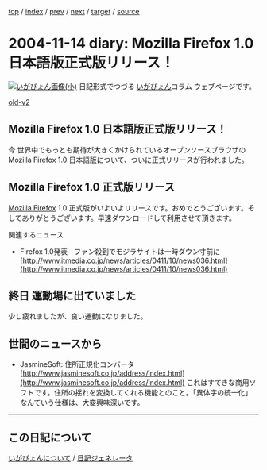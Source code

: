 [top](https://igapyon.github.io/diary/) 
 / [index](https://igapyon.github.io/diary/2004/index.html) 
 / [prev](https://igapyon.github.io/diary/2004/ig041113.html) 
 / [next](https://igapyon.github.io/diary/2004/ig041118.html) 
 / [target](https://igapyon.github.io/diary/2004/ig041114.html) 
 / [source](https://github.com/igapyon/diary/blob/gh-pages/2004/ig041114.html.src.md) 

2004-11-14 diary: Mozilla Firefox 1.0 日本語版正式版リリース！
=====================================================================================================
[![いがぴょん画像(小)](https://igapyon.github.io/diary/images/iga200306s.jpg "いがぴょん")](https://igapyon.github.io/diary/memo/memoigapyon.html) 日記形式でつづる [いがぴょん](https://igapyon.github.io/diary/memo/memoigapyon.html)コラム ウェブページです。

[old-v2](ig041114-orig.html)

## Mozilla Firefox 1.0 日本語版正式版リリース！

今 世界中でもっとも期待が大きくかけられているオープンソースブラウザの Mozilla Firefox 1.0 日本語版について、ついに正式リリースが行われました。


## Mozilla Firefox 1.0 正式版リリース

[Mozilla Firefox](http://www.igapyon.jp/igapyon/diary/keyword/firefox.html) 1.0 正式版がいよいよリリースです。おめでとうございます。そしてありがとうございます。早速ダウンロードして利用させて頂きます。

関連するニュース

* Firefox 1.0発表--ファン殺到でモジラサイトは一時ダウン寸前に
  [http://www.itmedia.co.jp/news/articles/0411/10/news036.html](http://www.itmedia.co.jp/news/articles/0411/10/news036.html)

## 終日 運動場に出ていました

少し疲れましたが、良い運動になりました。

## 世間のニュースから

* JasmineSoft: 住所正規化コンバータ
  [http://www.jasminesoft.co.jp/address/index.html](http://www.jasminesoft.co.jp/address/index.html)
  これはすてきな商用ソフトです。住所の揺れを変換してくれる機能とのこと。「異体字の統一化」なんていう仕様は、大変興味深いです。

----------------------------------------------------------------------------------------------------

## この日記について
[いがぴょんについて](https://igapyon.github.io/diary/memo/memoigapyon.html) / [日記ジェネレータ](https://github.com/igapyon/igapyonv3)
